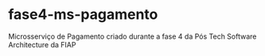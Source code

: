 # fase4-ms-pagamento
Microsserviço de Pagamento criado durante a fase 4 da Pós Tech Software Architecture da FIAP

